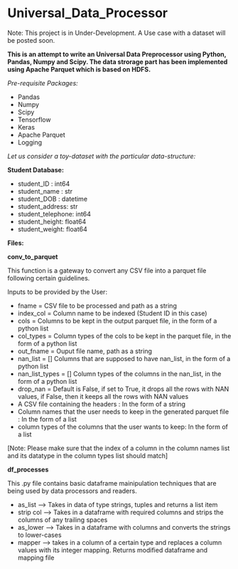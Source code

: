 # Universal_Data_Processor 
Note: This project is in Under-Development. A Use case with a dataset will be posted soon.

**This is an attempt to write an Universal Data Preprocessor using Python, Pandas, Numpy and Scipy. The data strorage part has been implemented using Apache Parquet which is based on HDFS.**

_Pre-requisite Packages:_

- Pandas
- Numpy
- Scipy
- Tensorflow
- Keras
- Apache Parquet
- Logging

_Let us consider a toy-dataset with the particular data-structure:_

**Student Database:**

- student_ID : int64 
- student_name : str
- student_DOB : datetime
- student_address: str
- student_telephone: int64
- student_height: float64
- student_weight: float64

**Files:**

**conv_to_parquet**

This function is a gateway to convert any CSV file into a parquet file following certain guidelines.

Inputs to be provided by the User:

- fname = CSV file to be processed and path as a string
- index_col = Column name to be indexed (Student ID in this case)
- cols = Columns to be kept in the output parquet file, in the form of a python list
- col_types = Column types of the cols to be kept in the parquet file, in the form of a python list
- out_fname = Ouput file name, path as a string
- nan_list = [] Columns that are supposed to have nan_list, in the form of a python list
- nan_list_types = [] Column types of the columns in the nan_list, in the form of a python list
- drop_nan = Default is False, if set to True, it drops all the rows with NAN values, if False, then it keeps all the rows with NAN values
- A CSV file containing the headers : In the form of a string
- Column names that the user needs to keep in the generated parquet file : In the form of a list
- column types of the columns that the user wants to keep: In the form of a list

[Note: Please make sure that the index of a column in the column names list and its datatype in the column types list should match]

**df_processes**

This .py file contains basic dataframe mainipulation techniques that are being used by data processors and readers.

- as_list --> Takes in data of type strings, tuples and returns a list item
- strip col --> Takes in a dataframe with required columns and strips the columns of any trailing spaces
- as_lower --> Takes in a dataframe with columns and converts the strings to lower-cases
- mapper --> takes in a column of a certain type and replaces a column values with its integer mapping. Returns modified dataframe and mapping file

